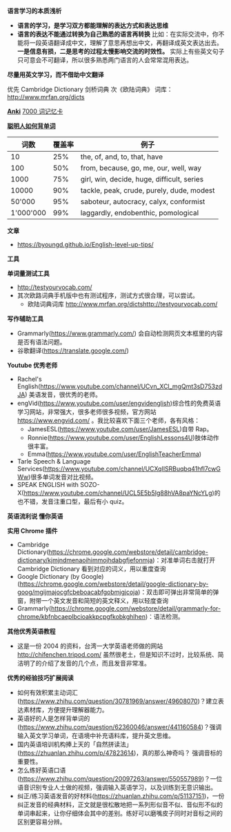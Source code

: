  **语言学习的本质浅析**
- **语言的学习，是学习双方都能理解的表达方式和表达思维**
- **语言的表达不能通过转换为自己熟悉的语言再转换**
比如：在实际交流中，你不能将一段英语翻译成中文，理解了意思再想出中文，再翻译成英文表达出去。**一是信息有损，二是思考的过程太慢影响交流的时效性。** 实际上有些英文句子只可意会不可翻译，所以很多熟悉两门语言的人会常常混用表达。

**尽量用英文学习，而不借助中文翻译**

优先 Cambridge Dictionary 剑桥词典
次《欧陆词典》
词库：http://www.mrfan.org/dicts

**[Anki](https://apps.ankiweb.net/)**
[7000 词记忆卡](https://github.com/yujiangshui/A-Programmers-Guide-to-English/blob/master/assets/%E9%BA%A6%E5%85%8B%E7%B1%B3%E4%BC%A67000%E9%AB%98%E9%A2%91%E8%AF%8D.apkg.zip)

**[聪明人如何背单词](https://zhuanlan.zhihu.com/p/26175433)**

| 词数        | 覆盖率 | 例子                                         |
| --------- | --- | ------------------------------------------ |
| 10        | 25% | the, of, and, to, that, have               |
| 100       | 50% | from, because, go, me, our, well, way      |
| 1000      | 75% | girl, win, decide, huge, difficult, series |
| 10000     | 90% | tackle, peak, crude, purely, dude, modest  |
| 50'000    | 95% | saboteur, autocracy, calyx, conformist     |
| 1'000'000 | 99% | laggardly, endobenthic, pomological        |
**文章**
- https://byoungd.github.io/English-level-up-tips/

**工具**

**单词量测试工具**
- http://testyourvocab.com/
- 其次欧路词典手机版中也有测试程序，测试方式很合理，可以尝试。
	- 欧陆词典词库 http://www.mrfan.org/dictshttp://testyourvocab.com/

**写作辅助工具**
- Grammarly(https://www.grammarly.com/) 会自动检测网页文本框里的内容是否有语法问题。
- 谷歌翻译(https://translate.google.com/)

**Youtube 优秀老师**
- Rachel's English(https://www.youtube.com/channel/UCvn_XCl_mgQmt3sD753zdJA) 美语发音，很优秀的老师。
- engVid(https://www.youtube.com/user/engvidenglish)综合性的免费英语学习网站，非常强大，很多老师很多视频，官方网站 https://www.engvid.com/ 。我比较喜欢下面三个老师，各有风格：
    - JamesESL(https://www.youtube.com/user/JamesESL)自带 Rap。
    - Ronnie(https://www.youtube.com/user/EnglishLessons4U)肢体动作很丰富。
    - Emma(https://www.youtube.com/user/EnglishTeacherEmma)
- Tarle Speech & Language Services(https://www.youtube.com/channel/UCXqIlSRBuqbq41hfl7cwGWw)很多单词发音对比视频。
- SPEAK ENGLISH with SOZO-X(https://www.youtube.com/channel/UCL5E5b5Ig88hVA8paYNcYLg)的也不错，发音注重口型，最后有小 quiz。

**英语流利说 懂你英语**

**实用 Chrome 插件**
- Cambridge Dictionary(https://chrome.google.com/webstore/detail/cambridge-dictionary/kjmjndmenaoihimmojhdabgfjefonmja)：对准单词右击就打开 Cambridge Dictionary 看到对应的词义，用以重度查询
- Google Dictionary (by Google)(https://chrome.google.com/webstore/detail/google-dictionary-by-goog/mgijmajocgfcbeboacabfgobmjgjcoja)：双击即可弹出非常简单的弹窗，附带一个英文发音和简短的英文释义，用以轻度查询
- Grammarly(https://chrome.google.com/webstore/detail/grammarly-for-chrome/kbfnbcaeplbcioakkpcpgfkobkghlhen)：语法检测。

**其他优秀英语教程**
- 这是一份 2004 的资料，台湾一大学英语老师做的网站 http://chifenchen.tripod.com/ 虽然很老土，但是知识不过时，比较系统、简洁明了的介绍了发音的几个点，而且发音非常准。

**优秀的经验技巧扩展阅读**
- 如何有效积累主动词汇(https://www.zhihu.com/question/30781969/answer/49608070)？建立表达素材库，方便提升理解器能力。
- 英语好的人是怎样背单词的(https://www.zhihu.com/question/62360046/answer/441160584)？强调输入英文学习单词，在语境中补充语料库，提升英文思维。
- 国内英语培训机构捧上天的「自然拼读法」(https://zhuanlan.zhihu.com/p/47823614)，真的那么神奇吗？ 强调音标的重要性。
- 怎么练好英语口语(https://www.zhihu.com/question/20097263/answer/550557989)？一位语音识别专业人士做的视频，强调输入英语学习，以及训练到无意识输出。
- 纠正/练习英语发音的好材料(https://zhuanlan.zhihu.com/p/51137151)，一份纠正发音的经典材料，正文就是很松散地把一系列形似音不似、音似形不似的单词串起来，让你仔细体会其中的差别。练好可以磨嘴皮子同时对音标之间的区别更容易分辨。